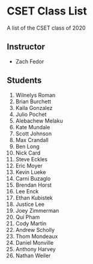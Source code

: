 # CSET Class List

A list of the CSET class of 2020

## Instructor
- Zach Fedor

## Students
1. Wilnelys Roman
1. Brian Burchett
1. Kaila Gonzalez
1. Julio Pochet
1. Alebachew Melaku
1. Kate Mundale
1. Scott Johnson 
1. Max Crandall
1. Ben Long 
1. Nick Card
1. Steve Eckles
1. Eric Moyer
1. Kevin Lueke
1. Carni Buzaglo
1. Brendan Horst
1. Lee Enck
1. Ethan Kubistek
2. Justice Lee
1. Joey Zimmerman
1. Qui Pham
1. Cody Martin
1. Andrew Scholly
1. Thom Mondeaux
1. Daniel Monville
1. Anthony Harvey
1. Nathan Weiler
